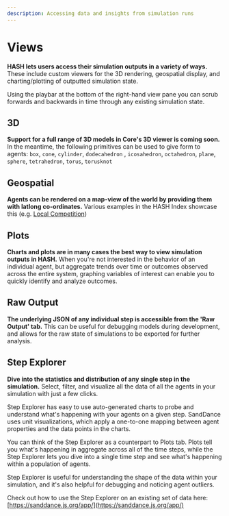 ```yaml
---
description: Accessing data and insights from simulation runs
---
```


# Views

**HASH lets users access their simulation outputs in a variety of ways.** These include custom viewers for the 3D rendering, geospatial display, and charting/plotting of outputted simulation state.

Using the playbar at the bottom of the right-hand view pane you can scrub forwards and backwards in time through any existing simulation state.

## 3D

**Support for a full range of 3D models in Core's 3D viewer is coming soon.** In the meantime, the following primitives can be used to give form to agents: `box`, `cone`, `cylinder`, `dodecahedron` , `icosahedron`, `octahedron`, `plane`, `sphere`, `tetrahedron`, `torus`, `torusknot`

## Geospatial

**Agents can be rendered on a map-view of the world by providing them with latlong co-ordinates.**  Various examples in the HASH Index showcase this \(e.g. [Local Competition](https://hash.ai/index/5e55694e10a3261046bfa8a6/local-competition)\)

## Plots

**Charts and plots are in many cases the best way to view simulation outputs in HASH.** When you're not interested in the behavior of an individual agent, but aggregate trends over time or outcomes observed across the entire system, graphing variables of interest can enable you to quickly identify and analyze outcomes.

## Raw Output

**The underlying JSON of any individual step is accessible from the 'Raw Output' tab.** This can be useful for debugging models during development, and allows for the raw state of simulations to be exported for further analysis.

## Step Explorer

**Dive into the statistics and distribution of any single step in the simulation.** Select, filter, and visualize all the data of all the agents in your simulation with just a few clicks. 

Step Explorer has easy to use auto-generated charts to probe and understand what's happening with your agents on a given step. SandDance uses unit visualizations, which apply a one-to-one mapping between agent properties and the data points in the charts.

You can think of the Step Explorer as a counterpart to Plots tab. Plots tell you what's happening in aggregate across all of the time steps, while the Step Explorer lets you dive into a single time step and see what's happening within a population of agents.

Step Explorer is useful for understanding the shape of the data within your simulation, and it's also helpful for debugging and noticing agent outliers.

Check out how to use the Step Explorer on an existing set of data here: [https://sanddance.js.org/app/](https://sanddance.js.org/app/)



